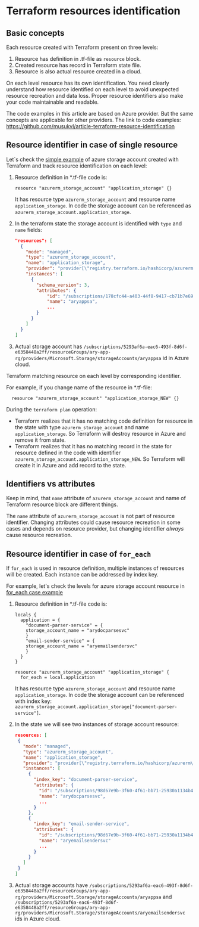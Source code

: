 # Terraform resources identification

## Basic concepts

Each resource created with Terraform present on three levels:

1. Resource has definition in .tf-file as `resource` block.
2. Created resource has record in Terraform state file.
3. Resource is also actual resource created in a cloud.

On each level resource has its own identification. 
You need clearly understand how resource identified on each level to avoid unexpected resource recreation and data loss.
Proper resource identifiers also make your code maintainable and readable.

The code examples in this article are based on Azure provider. But the same concepts are applicable for other providers.
The link to code examples: https://github.com/musukvl/article-terraform-resource-identification

## Resource identifier in case of single resource

Let`s check the [simple example](https://github.com/musukvl/article-terraform-resource-identification/blob/master/001-basic-example/main.tf) of azure storage account created with Terraform and track resource identification on each level:

1. Resource definition in *.tf-file code is:
    ```hcl
    resource "azurerm_storage_account" "application_storage" {}
    ```
    It has resource type `azurerm_storage_account` and resource name `application_storage`. In code the storage account can be referenced as  `azurerm_storage_account.application_storage`.

2.  In the terraform state the storage account is identified with `type` and `name` fields:
    ```json
    "resources": [
      {
        "mode": "managed",
        "type": "azurerm_storage_account",
        "name": "application_storage",
        "provider": "provider[\"registry.terraform.io/hashicorp/azurerm\"]",
        "instances": [
          {
            "schema_version": 3,
            "attributes": {
                "id": "/subscriptions/178cfc44-a403-44f8-9417-cb71b7e69524/resourceGroups/ary-app-rg/providers/Microsoft.Storage/storageAccounts/aryappsa",
                "name": "aryappsa",
                ...
            }  
          }
        ] 
      } 
    ]           
    ```
3. Actual storage account has `/subscriptions/5293af6a-eac6-493f-8d6f-e6358448a2ff/resourceGroups/ary-app-rg/providers/Microsoft.Storage/storageAccounts/aryappsa` id in Azure cloud.   

Terraform matching resource on each level by corresponding identifier. 

For example, if you change name of the resource in *.tf-file:
```hcl
  resource "azurerm_storage_account" "application_storage_NEW" {}
```
During the `terraform plan` operation:

* Terraform realizes that it has no matching code definition for resource in the state with type `azurerm_storage_account` and name `application_storage`. So Terraform will destroy resource in Azure and remove it from state.
* Terraform realizes that it has no matching record in the state for resource defined in the code with identifier `azurerm_storage_account.application_storage_NEW`. So Terraform will create it in Azure and add record to the state.

## Identifiers vs attributes

Keep in mind, that `name` attribute of `azurerm_storage_account` and name of Terraform resource block are different things. 

The `name` attribute of `azurerm_storage_account` is not part of resource identifier. 
Changing attributes could cause resource recreation in some cases and depends on resource provider, but changing identifier *always* cause resource recreation.


## Resource identifier in case of `for_each`
If `for_each` is used in resource definition, multiple instances of resources will be created. Each instance can be addressed by index key.

For example, let's check the levels for azure storage account resource in [for_each case example](https://github.com/musukvl/article-terraform-resource-identification/blob/master/002-for_each/main.tf)

1. Resource definition in *.tf-file code is:
    ```hcl
    locals {
      application = {
        "document-parser-service" = {
        storage_account_name = "arydocparsesvc"
        }
        "email-sender-service" = {
        storage_account_name = "aryemailsendersvc"
        }
      }
    }

    resource "azurerm_storage_account" "application_storage" {
      for_each = local.application

    ```

    It has resource type `azurerm_storage_account` and resource name `application_storage`. In code the storage account can be referenced with index key:  `azurerm_storage_account.application_storage["document-parser-service"]`.

2. In the state we will see two instances of storage account resource:
   ```json
   resources: [
    {
      "mode": "managed",
      "type": "azurerm_storage_account",
      "name": "application_storage",
      "provider": "provider[\"registry.terraform.io/hashicorp/azurerm\"]",
      "instances": [
        {
          "index_key": "document-parser-service",
          "attributes": {
            "id": "/subscriptions/98d67e9b-3f60-4f61-bb71-25930a1134b4/resourceGroups/ary-app-rg-document-parser-service/providers/Microsoft.Storage/storageAccounts/arydocparsesvc",
            "name": "arydocparsesvc",
            ...
          }
        },
        {
          "index_key": "email-sender-service",
          "attributes": {
            "id": "/subscriptions/98d67e9b-3f60-4f61-bb71-25930a1134b4/resourceGroups/ary-app-rg-email-sender-service/providers/Microsoft.Storage/storageAccounts/aryemailsendersvc",
            "name": "aryemailsendersvc"            
            ...
          }
        }        
      ]
    }
   ]
   ``` 

3. Actual storage accounts have `/subscriptions/5293af6a-eac6-493f-8d6f-e6358448a2ff/resourceGroups/ary-app-rg/providers/Microsoft.Storage/storageAccounts/aryappsa` and `/subscriptions/5293af6a-eac6-493f-8d6f-e6358448a2ff/resourceGroups/ary-app-rg/providers/Microsoft.Storage/storageAccounts/aryemailsendersvc` ids in Azure cloud.
